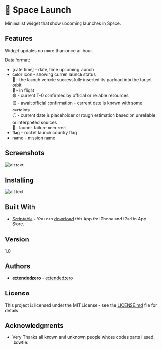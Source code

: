 # 🚀 Space Launch

Minimalist widget that show upcoming launches in Space.

## Features
Widget updates no more than once an hour.  

Data format:  
* [date time] - date, time upcoming launch  
* color icon - showing curren launch status  
   🚀 - the launch vehicle successfully inserted its payload into the target orbit  
   🔵 - in flight  
   🟢 - current T-0 confirmed by official or reliable resources  
   🟡 - await official confirmation - current date is known with some certainty  
   ⚪️ - current date is placeholder or rough estimation based on unreliable or interpreted sources  
   🔴 - launch failure occurred  
* flag - rocket launch country flag  
* name - mission name  

## Screenshots
![alt text](https://github.com/extendedzero/Scriptable-IOS-Widget/blob/9aeef4133863c4618ad338fd0a630f4654942134/SpaceLaunch/preview_1.png)

## Installing
![alt text](https://github.com/extendedzero/Scriptable-IOS-Widget/blob/9aeef4133863c4618ad338fd0a630f4654942134/SpaceLaunch/preview_0.png)

## Built With
* [Scriptabl‪e‬](https://apps.apple.com/ru/app/scriptable/id1405459188) - You can [download](https://apps.apple.com/ru/app/scriptable/id1405459188) this App for iPhone and iPad in App Store. 

## Version
1.0

## Authors
* **extendedzero** - [extendedzero](https://github.com/extendedzero)

## License
This project is licensed under the MIT License - see the [LICENSE.md](LICENSE.md) file for details

## Acknowledgments
* Very Thanks all known and unknown people whose codes parts I used. :bowtie: 

